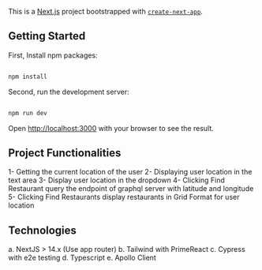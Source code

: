 This is a [Next.js](https://nextjs.org) project bootstrapped with [`create-next-app`](https://nextjs.org/docs/app/api-reference/cli/create-next-app).

## Getting Started

First, Install npm packages:

```bash

npm install

```

Second, run the development server:

```bash

npm run dev

```

Open [http://localhost:3000](http://localhost:3000) with your browser to see the result.

## Project Functionalities

1- Getting the current location of the user
2- Displaying user location in the text area
3- Display user location in the dropdown
4- Clicking Find Restaurant query the endpoint of graphql server with latitude and longitude
5- Clicking Find Restaurants display restaurants in Grid Format for user location

## Technologies

a. NextJS > 14.x (Use app router)
b. Tailwind with PrimeReact
c. Cypress with e2e testing
d. Typescript
e. Apollo Client
